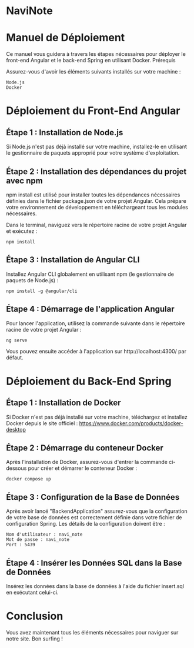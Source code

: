 # NaviNote

# Manuel de Déploiement

Ce manuel vous guidera à travers les étapes nécessaires pour déployer le front-end Angular et le back-end Spring en utilisant Docker.
Prérequis

Assurez-vous d'avoir les éléments suivants installés sur votre machine :

    Node.js
    Docker

# Déploiement du Front-End Angular

## Étape 1 : Installation de Node.js

Si Node.js n'est pas déjà installé sur votre machine, installez-le en utilisant le gestionnaire de paquets approprié pour votre système d'exploitation.


## Étape 2 : Installation des dépendances du projet avec npm

npm install est utilisé pour installer toutes les dépendances nécessaires définies dans le fichier package.json de votre projet Angular. Cela prépare votre environnement de développement en téléchargeant tous les modules nécessaires.

Dans le terminal, naviguez vers le répertoire racine de votre projet Angular et exécutez :

    npm install
    

## Étape 3 : Installation de Angular CLI

Installez Angular CLI globalement en utilisant npm (le gestionnaire de paquets de Node.js) :

    npm install -g @angular/cli
    

## Étape 4 : Démarrage de l'application Angular

Pour lancer l'application, utilisez la commande suivante dans le répertoire racine de votre projet Angular :

    ng serve

Vous pouvez ensuite accéder à l'application sur http://localhost:4300/ par défaut.


# Déploiement du Back-End Spring

## Étape 1 : Installation de Docker

Si Docker n'est pas déjà installé sur votre machine, téléchargez et installez Docker depuis le site officiel : https://www.docker.com/products/docker-desktop


## Étape 2 : Démarrage du conteneur Docker

Après l'installation de Docker, assurez-vous d'entrer la commande ci-dessous pour créer et démarrer le conteneur Docker :

    docker compose up
    

## Étape 3 : Configuration de la Base de Données

Après avoir lancé "BackendApplication" assurez-vous que la configuration de votre base de données est correctement définie dans votre fichier de configuration Spring. Les détails de la configuration doivent être :

    Nom d'utilisateur : navi_note
    Mot de passe : navi_note
    Port : 5439


## Étape 4 : Insérer les Données SQL dans la Base de Données

Insérez les données dans la base de données à l'aide du fichier insert.sql en exécutant celui-ci.



# Conclusion

Vous avez maintenant tous les éléments nécessaires pour naviguer sur notre site. Bon surfing !
